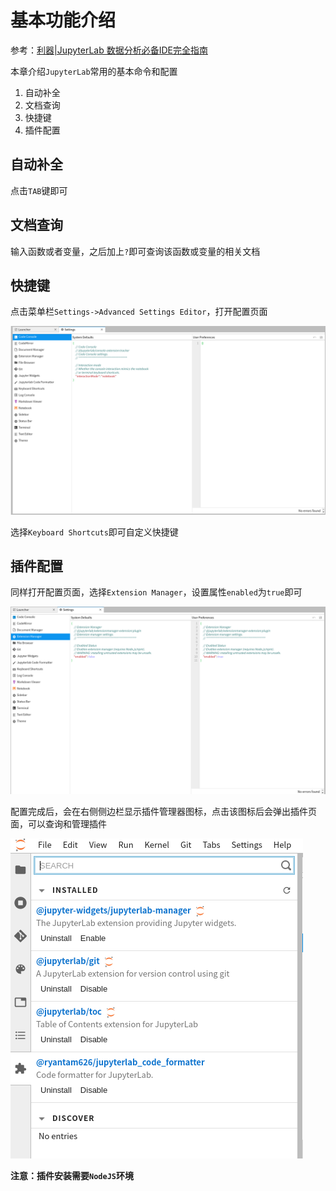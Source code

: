 
# 基本功能介绍

参考：[利器|JupyterLab 数据分析必备IDE完全指南](https://zhuanlan.zhihu.com/p/67959768)

本章介绍`JupyterLab`常用的基本命令和配置

1. 自动补全
2. 文档查询
3. 快捷键
4. 插件配置

## 自动补全

点击`TAB`键即可

## 文档查询

输入函数或者变量，之后加上`?`即可查询该函数或变量的相关文档

## 快捷键

点击菜单栏`Settings->Advanced Settings Editor`，打开配置页面

![](./imgs/jupyter-settings.png)

选择`Keyboard Shortcuts`即可自定义快捷键

## 插件配置

同样打开配置页面，选择`Extension Manager`，设置属性`enabled`为`true`即可

![](./imgs/jupyter-externsion.png)

配置完成后，会在右侧侧边栏显示插件管理器图标，点击该图标后会弹出插件页面，可以查询和管理插件

![](./imgs/externsion-manager.png)

**注意：插件安装需要`NodeJS`环境**